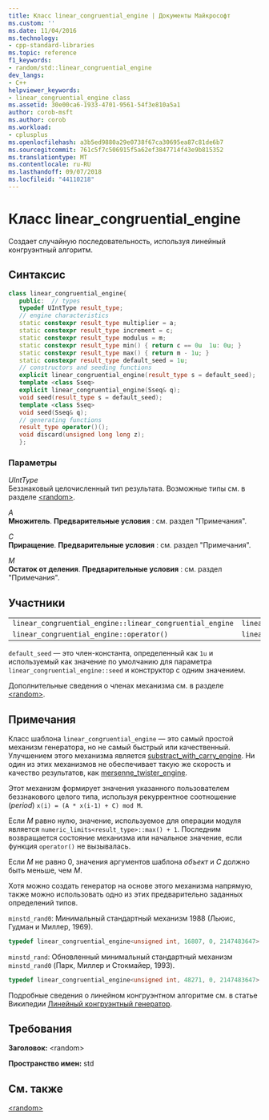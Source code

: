 ```yaml
---
title: Класс linear_congruential_engine | Документы Майкрософт
ms.custom: ''
ms.date: 11/04/2016
ms.technology:
- cpp-standard-libraries
ms.topic: reference
f1_keywords:
- random/std::linear_congruential_engine
dev_langs:
- C++
helpviewer_keywords:
- linear_congruential_engine class
ms.assetid: 30e00ca6-1933-4701-9561-54f3e810a5a1
author: corob-msft
ms.author: corob
ms.workload:
- cplusplus
ms.openlocfilehash: a3b5ed9880a29e0738f67ca30695ea87c81de6b7
ms.sourcegitcommit: 761c5f7c506915f5a62ef3847714f43e9b815352
ms.translationtype: MT
ms.contentlocale: ru-RU
ms.lasthandoff: 09/07/2018
ms.locfileid: "44110218"
---
```

# <a name="linearcongruentialengine-class"></a>Класс linear_congruential_engine

Создает случайную последовательность, используя линейный конгруэнтный алгоритм.

## <a name="syntax"></a>Синтаксис

```cpp
class linear_congruential_engine{
   public:  // types
   typedef UIntType result_type;
   // engine characteristics
   static constexpr result_type multiplier = a;
   static constexpr result_type increment = c;
   static constexpr result_type modulus = m;
   static constexpr result_type min() { return c == 0u  1u: 0u; }
   static constexpr result_type max() { return m - 1u; }
   static constexpr result_type default_seed = 1u;
   // constructors and seeding functions
   explicit linear_congruential_engine(result_type s = default_seed);
   template <class Sseq>
   explicit linear_congruential_engine(Sseq& q);
   void seed(result_type s = default_seed);
   template <class Sseq>
   void seed(Sseq& q);
   // generating functions
   result_type operator()();
   void discard(unsigned long long z);
   };
```

### <a name="parameters"></a>Параметры

*UIntType*<br/>
Беззнаковый целочисленный тип результата. Возможные типы см. в разделе [\<random>](../standard-library/random.md).

*A*<br/>
**Множитель**. **Предварительные условия** : см. раздел "Примечания".

*C*<br/>
**Приращение**. **Предварительные условия** : см. раздел "Примечания".

*M*<br/>
**Остаток от деления**. **Предварительные условия** : см. раздел "Примечания".

## <a name="members"></a>Участники

||||
|-|-|-|
|`linear_congruential_engine::linear_congruential_engine`|`linear_congruential_engine::min`|`linear_congruential_engine::discard`|
|`linear_congruential_engine::operator()`|`linear_congruential_engine::max`|`linear_congruential_engine::seed`|

`default_seed` — это член-константа, определенный как `1u` и используемый как значение по умолчанию для параметра `linear_congruential_engine::seed` и конструктор с одним значением.

Дополнительные сведения о членах механизма см. в разделе [\<random>](../standard-library/random.md).

## <a name="remarks"></a>Примечания

Класс шаблона `linear_congruential_engine` — это самый простой механизм генератора, но не самый быстрый или качественный. Улучшением этого механизма является [substract_with_carry_engine](../standard-library/subtract-with-carry-engine-class.md). Ни один из этих механизмов не обеспечивает такую же скорость и качество результатов, как [mersenne_twister_engine](../standard-library/mersenne-twister-engine-class.md).

Этот механизм формирует значения указанного пользователем беззнакового целого типа, используя рекуррентное соотношение (*period*) `x(i) = (A * x(i-1) + C) mod M`.

Если *M* равно нулю, значение, используемое для операции модуля является `numeric_limits<result_type>::max() + 1`. Последним возвращается состояние механизма или начальное значение, если функция `operator()` не вызывалась.

Если *M* не равно 0, значения аргументов шаблона *объект* и *C* должно быть меньше, чем *M*.

Хотя можно создать генератор на основе этого механизма напрямую, также можно использовать одно из этих предварительно заданных определений типов.

`minstd_rand0`: Минимальный стандартный механизм 1988 (Льюис, Гудман и Миллер, 1969).

```cpp
typedef linear_congruential_engine<unsigned int, 16807, 0, 2147483647> minstd_rand0;
```

`minstd_rand`: Обновленный минимальный стандартный механизм `minstd_rand0` (Парк, Миллер и Стокмайер, 1993).

```cpp
typedef linear_congruential_engine<unsigned int, 48271, 0, 2147483647> minstd_rand;
```

Подробные сведения о линейном конгруэнтном алгоритме см. в статье Википедии [Линейный конгруэнтный генератор](http://go.microsoft.com/fwlink/p/?linkid=402446).

## <a name="requirements"></a>Требования

**Заголовок:** \<random>

**Пространство имен:** std

## <a name="see-also"></a>См. также

[\<random>](../standard-library/random.md)<br/>
